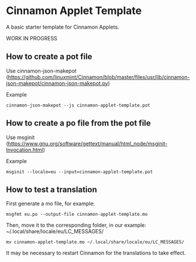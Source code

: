 # Cinnamon Applet Template
A basic starter template for Cinnamon Applets.

WORK IN PROGRESS

## How to create a pot file

Use cinnamon-json-makepot (https://github.com/linuxmint/Cinnamon/blob/master/files/usr/lib/cinnamon-json-makepot/cinnamon-json-makepot.py)

Example

    cinnamon-json-makepot --js cinnamon-applet-template.pot

## How to create a po file from the pot file

Use msginit (https://www.gnu.org/software/gettext/manual/html_node/msginit-Invocation.html)

Example

    msginit --locale=eu --input=cinnamon-applet-template.pot

## How to test a translation

First generate a mo file, for example:

    msgfmt eu.po --output-file cinnamon-applet-template.mo

Then, move it to the corresponding folder, in our example: ~/.local/share/locale/eu/LC_MESSAGES/

    mv cinnamon-applet-template.mo ~/.local/share/locale/eu/LC_MESSAGES/

It may be necessary to restart Cinnamon for the translations to take effect.
